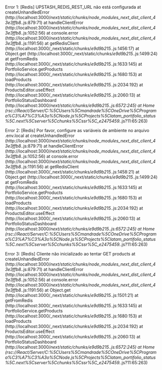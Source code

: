 Error 1: [Redis] UPSTASH_REDIS_REST_URL não está configurada
    at createUnhandledError (http://localhost:3000/_next/static/chunks/node_modules_next_dist_client_43e3ffb8._.js:879:71)
    at handleClientError (http://localhost:3000/_next/static/chunks/node_modules_next_dist_client_43e3ffb8._.js:1052:56)
    at console.error (http://localhost:3000/_next/static/chunks/node_modules_next_dist_client_43e3ffb8._.js:1191:56)
    at getRedisClient (http://localhost:3000/_next/static/chunks/_e9d9b215._.js:1456:17)
    at Object.get (http://localhost:3000/_next/static/chunks/_e9d9b215._.js:1499:24)
    at getFromRedis (http://localhost:3000/_next/static/chunks/_e9d9b215._.js:1633:145)
    at PortfolioService.getProducts (http://localhost:3000/_next/static/chunks/_e9d9b215._.js:1680:153)
    at loadProducts (http://localhost:3000/_next/static/chunks/_e9d9b215._.js:2034:192)
    at ProductsEditor.useEffect (http://localhost:3000/_next/static/chunks/_e9d9b215._.js:2060:13)
    at PortfolioStatusDashboard (http://localhost:3000/_next/static/chunks/_e9d9b215._.js:6572:245)
    at Home (rsc://React/Server/C:%5CUsers%5Cmandrade%5COneDrive%5CPrograma%C3%A7%C3%A3o%5CNode.js%5CProjects%5Clatam_portifolio_status%5C.next%5Cserver%5Cchunks%5Cssr%5C_e2475459._.js?11:65:263)

Error 2: [Redis] Por favor, configure as variáveis de ambiente no arquivo .env.local
    at createUnhandledError (http://localhost:3000/_next/static/chunks/node_modules_next_dist_client_43e3ffb8._.js:879:71)
    at handleClientError (http://localhost:3000/_next/static/chunks/node_modules_next_dist_client_43e3ffb8._.js:1052:56)
    at console.error (http://localhost:3000/_next/static/chunks/node_modules_next_dist_client_43e3ffb8._.js:1191:56)
    at getRedisClient (http://localhost:3000/_next/static/chunks/_e9d9b215._.js:1458:21)
    at Object.get (http://localhost:3000/_next/static/chunks/_e9d9b215._.js:1499:24)
    at getFromRedis (http://localhost:3000/_next/static/chunks/_e9d9b215._.js:1633:145)
    at PortfolioService.getProducts (http://localhost:3000/_next/static/chunks/_e9d9b215._.js:1680:153)
    at loadProducts (http://localhost:3000/_next/static/chunks/_e9d9b215._.js:2034:192)
    at ProductsEditor.useEffect (http://localhost:3000/_next/static/chunks/_e9d9b215._.js:2060:13)
    at PortfolioStatusDashboard (http://localhost:3000/_next/static/chunks/_e9d9b215._.js:6572:245)
    at Home (rsc://React/Server/C:%5CUsers%5Cmandrade%5COneDrive%5CPrograma%C3%A7%C3%A3o%5CNode.js%5CProjects%5Clatam_portifolio_status%5C.next%5Cserver%5Cchunks%5Cssr%5C_e2475459._.js?11:65:263)

Error 3: [Redis] Cliente não inicializado ao tentar GET products
    at createUnhandledError (http://localhost:3000/_next/static/chunks/node_modules_next_dist_client_43e3ffb8._.js:879:71)
    at handleClientError (http://localhost:3000/_next/static/chunks/node_modules_next_dist_client_43e3ffb8._.js:1052:56)
    at console.error (http://localhost:3000/_next/static/chunks/node_modules_next_dist_client_43e3ffb8._.js:1191:56)
    at Object.get (http://localhost:3000/_next/static/chunks/_e9d9b215._.js:1501:21)
    at getFromRedis (http://localhost:3000/_next/static/chunks/_e9d9b215._.js:1633:145)
    at PortfolioService.getProducts (http://localhost:3000/_next/static/chunks/_e9d9b215._.js:1680:153)
    at loadProducts (http://localhost:3000/_next/static/chunks/_e9d9b215._.js:2034:192)
    at ProductsEditor.useEffect (http://localhost:3000/_next/static/chunks/_e9d9b215._.js:2060:13)
    at PortfolioStatusDashboard (http://localhost:3000/_next/static/chunks/_e9d9b215._.js:6572:245)
    at Home (rsc://React/Server/C:%5CUsers%5Cmandrade%5COneDrive%5CPrograma%C3%A7%C3%A3o%5CNode.js%5CProjects%5Clatam_portifolio_status%5C.next%5Cserver%5Cchunks%5Cssr%5C_e2475459._.js?11:65:263)